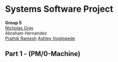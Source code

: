 # Systems Software Project

**Group 5**  
[Nicholas Gray](https://github.com/NicholasCG)  
Abraham Hernandez  
[Prathik Ramesh](https://github.com/prathik2001)
[Ashley Voglewede](https://github.com/avwede) 

## Part 1 - (PM/0-Machine)

